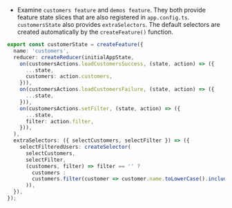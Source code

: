 - Examine `customers feature` and `demos feature`. They both provide feature state slices that are also registered in `app.config.ts`. `customersState` also provides `extraSelectors`. The default selectors are created automatically by the `createFeature()` function.

```typescript
export const customerState = createFeature({
  name: 'customers',
  reducer: createReducer(initialAppState,
    on(customersActions.loadCustomersSuccess, (state, action) => ({
      ...state,
      customers: action.customers,
    })),
    on(customersActions.loadCustomersFailure, (state, action) => ({
      ...state,
    })),
    on(customersActions.setFilter, (state, action) => ({
      ...state,
      filter: action.filter,
    })),
  ),
  extraSelectors: ({ selectCustomers, selectFilter }) => ({
    selectFilteredUsers: createSelector(
      selectCustomers,
      selectFilter,
      (customers, filter) => filter == '' ? 
        customers : 
        customers.filter(customer => customer.name.toLowerCase().includes(filter.toLowerCase())
      )),
  }),
});
```